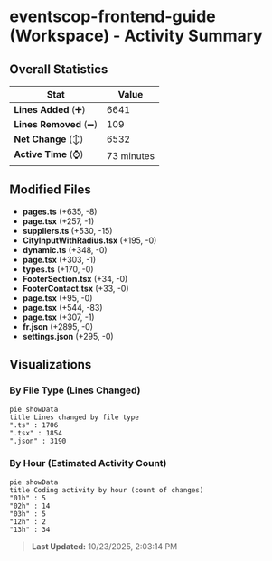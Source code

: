 # eventscop-frontend-guide (Workspace) - Activity Summary 

## Overall Statistics

| Stat                   | Value                                                             |
| ---------------------- | ----------------------------------------------------------------- |
| **Lines Added** (➕)   | 6641                                          |
| **Lines Removed** (➖) | 109                                        |
| **Net Change** (↕)    | 6532                |
| **Active Time** (⌚)   | 73 minutes |


## Modified Files
- **pages.ts** (+635, -8)
- **page.tsx** (+257, -1)
- **suppliers.ts** (+530, -15)
- **CityInputWithRadius.tsx** (+195, -0)
- **dynamic.ts** (+348, -0)
- **page.tsx** (+303, -1)
- **types.ts** (+170, -0)
- **FooterSection.tsx** (+34, -0)
- **FooterContact.tsx** (+33, -0)
- **page.tsx** (+95, -0)
- **page.tsx** (+544, -83)
- **page.tsx** (+307, -1)
- **fr.json** (+2895, -0)
- **settings.json** (+295, -0)

## Visualizations

### By File Type (Lines Changed)

```mermaid
pie showData
title Lines changed by file type
".ts" : 1706
".tsx" : 1854
".json" : 3190
```

### By Hour (Estimated Activity Count)

```mermaid
pie showData
title Coding activity by hour (count of changes)
"01h" : 5
"02h" : 14
"03h" : 5
"12h" : 2
"13h" : 34
```


> **Last Updated:** 10/23/2025, 2:03:14 PM
